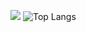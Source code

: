 ![](https://github-readme-stats.vercel.app/api?username=sivant1361&show_icons=true&theme=radical&include_all_commits=true&count_private=true&layout=compact&hide=issues)
![Top Langs](https://github-readme-stats.vercel.app/api/top-langs/?username=sivant1361&langs_count=8&theme=radical&layout=compact)
